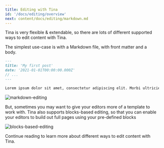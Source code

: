 ```yaml
---
title: Editing with Tina
id: '/docs/editing/overview'
next: content/docs/editing/markdown.md
---
```


Tina is very flexible & extendable, so there are lots of different supported ways to edit content with Tina.

The simplest use-case is with a Markdown file, with front matter and a body.

```md
---
title: 'My first post'
date: '2021-01-01T00:00:00.000Z'
// ...
---

Lorem ipsum dolor sit amet, consectetur adipiscing elit. Morbi ultricies urna ut ex varius, sed fringilla nibh posuere. Vestibulum a pulvinar eros, vel varius orci. Sed convallis purus sed tellus pellentesque ornare quis non velit. Quisque eget nibh nec nisl volutpat aliquet. Donec pharetra turpis vitae diam aliquam rutrum. Sed porta elit ut mi vehicula suscipit. Ut in pulvinar nunc.
```

![markdown-editing](https://res.cloudinary.com/forestry-demo/image/upload/v1645712826/tina-io/docs/markdown.gif)

But, sometimes you may want to give your editors more of a template to work with. Tina also supports blocks-based editing, so that you can enable your editors to build out full pages using your pre-defined blocks

![blocks-based-editing](https://res.cloudinary.com/forestry-demo/image/upload/v1645712511/tina-io/docs/your-blocks.gif)

Continue reading to learn more about different ways to edit content with Tina.
